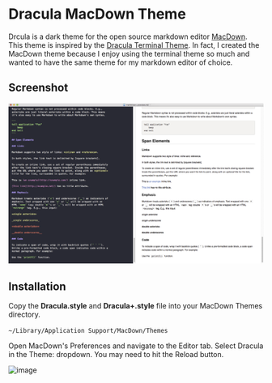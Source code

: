 # Dracula MacDown Theme

Drcula is a dark theme for the open source markdown editor [MacDown](https://macdown.uranusjr.com/). This theme is inspired by the [Dracula Terminal Theme](https://draculatheme.com/terminal/). In fact, I created the MacDown theme because I enjoy using the terminal theme so much and wanted to have the same theme for my markdown editor of choice.

## Screenshot 

![image](https://raw.githubusercontent.com/markaplet/macdown-theme-dracula/master/screenshots/dracula.png)

## Installation

Copy the **Dracula.style** and **Dracula+.style** file into your MacDown Themes directory.

`~/Library/Application Support/MacDown/Themes`

Open MacDown's Preferences and navigate to the Editor tab. Select Dracula in the Theme: dropdown. You may need to hit the Reload button.

![image](https://raw.githubusercontent.com/markaplet/macdown-theme-dracula/master/screenshots/mou-prefs.png)
